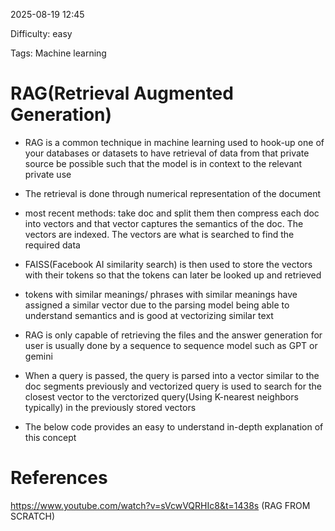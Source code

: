 
2025-08-19 12:45

Difficulty: easy

Tags: Machine learning




# RAG(Retrieval Augmented Generation)

- RAG is a common technique in machine learning used to hook-up one of your databases or datasets to have retrieval of data from that private source be possible such that the model is in context to the relevant private use

- The retrieval is done through numerical representation of the document
- most recent methods: take doc and split them then compress each doc into vectors and that vector captures the semantics of the doc. The vectors are indexed. The vectors are what is searched to find the required data
- FAISS(Facebook AI similarity search) is then used to store the vectors with their tokens so that the tokens can later be looked up and retrieved
- tokens with similar meanings/ phrases with similar meanings have assigned a similar vector due to the parsing model being able to understand semantics and is good at vectorizing similar text
- RAG is only capable of retrieving the files and the answer generation for user is usually done by a sequence to sequence model such as GPT or gemini
- When a query is passed, the query is parsed into a vector similar to the doc segments previously and vectorized query is used to search for the closest vector to the verctorized query(Using K-nearest neighbors typically) in the previously stored vectors

- The below code provides an easy to understand in-depth explanation of this concept


# References
https://www.youtube.com/watch?v=sVcwVQRHIc8&t=1438s (RAG FROM SCRATCH) 
